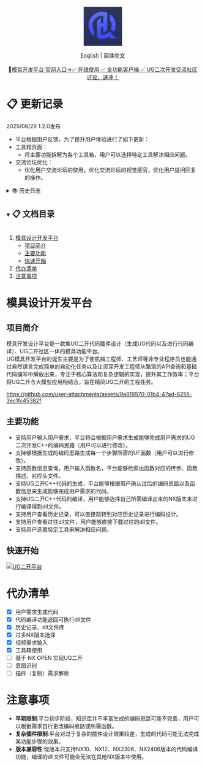 <div align="center">
<!-- logo -->
<p align="center">
  <img src="docs/image/UG-logo.png" width="100px" style="vertical-align:middle;">
</p>

<!-- language -->
[English](README.md) | [简体中文](README_zh-CN.md)
<br>
<br>
🚀<a href="http://ughelper.huiqi-service.cn/#/login">模具开发平台 官网入口→✅ 在线使用 ✅ 全功能客户端 ✅ UG二次开发交流社区讨论，速冲！</a>
</div>

# 📋 更新记录

  2025/08/29 1.2.0发布
  
- 平台根据用户反馈，为了提升用户体验进行了如下更新： 
- 工具箱页面： 
  - 将主要功能拆解为各个工具箱，用户可以选择特定工具解决相应问题。
- 交流论坛优化：
  - 优化用户交流论坛的使用，优化交流论坛的视觉感官，优化用户提问回复的操作。


<details>
  <summary>📚 历史日志</summary>
  <details>
    <summary>2025/08/29 1.2.0发布</summary>
    <ul>
      <li>工具箱页面上线。</li>
      <li>优化用户交流论坛。</li>
    </ul>
  </details>
  <details>
    <summary>2025/07/25 1.1.1发布</summary>
    <ul>
      <li>智能问答页面上线。</li>
      <li>更新视频解析功能。</li>
    </ul>
  </details>
  <details>
    <summary>2025/07/11 1.1.0发布</summary>
    <ul>
      <li>UG模具开发平台正式上线。</li>
    </ul>
  </details>
</details>

<!-- TABLE OF CONTENT -->
<details open="open">
  <summary><h2 style="display: inline-block">📋 文档目录</h2></summary>
  <ol>
    <li>
      <a href="#模具设计开发平台">模具设计开发平台</a>
      <ul>
        <li><a href="#项目简介">项目简介</a></li>
        <li><a href="#主要功能">主要功能</a></li>
        <li><a href="#快速开始">快速开始</a>
        </li>
      </ul>
    </li>
    <li><a href="#代办清单">代办清单</a></li>
    <li><a href="#注意事项">注意事项</a></li>
  </ol>
</details>

# 模具设计开发平台
## 项目简介
模具开发设计平台是一款集UG二开代码插件设计（生成UG代码以及进行代码编译）、UG二开社区一体的模具功能平台。
<br>
UG模具开发平台的诞生主要是为了使机械工程师、工艺师等非专业程序员也能通过自然语言完成简单的自动化任务以及让资深开发工程师从繁琐的API查询和基础代码编写中解放出来，专注于核心算法和复杂逻辑的实现，提升其工作效率；平台将UG二开与大模型应用相结合，旨在精简UG二开的工程任务。



https://github.com/user-attachments/assets/9a819570-01b4-47ad-8255-3ec1fc45382f



## 主要功能
- 支持用户输入用户需求，平台将会根据用户需求生成能够完成用户需求的UG二次开发C++的编码思路（用户可以进行修改）。
- 支持够根据生成的编码思路生成每一个步骤所需的UF函数（用户可以进行修改）。
- 支持函数信息查询，用户输入函数名，平台能够检索出函数对应的传参、函数描述、对应头文件。
- 支持UG二开C++代码的生成，平台能够根据用户确认过后的编码思路以及函数信息来生成能够完成用户需求的代码。
- 支持UG二开C++代码的编译，用户能够选择自己所需编译出来的NX版本来进行编译得到dll文件。
- 支持用户查看历史记录，可以直接跳转到对应历史记录进行编码设计。
- 支持用户查看过往dll文件，用户能够直接下载过往的dll文件。
- 支持用户选取特定工具来解决相应问题。


## 快速开始
[![UG二开平台](https://img.shields.io/badge/UG二开平台-立即使用-2196F3?style=flat&logo=desktop&logoColor=white)](http://ughelper.huiqi-service.cn/#/login)

# 代办清单
- [x] 用户需求生成代码
- [x] 代码编译功能返回可执行dll文件
- [x] 历史记录、dll文件库
- [x] 过多NX版本选择
- [x] 视频需求输入
- [x] 工具箱使用
- [ ] 基于 NX OPEN 实现UG二开
- [ ] 意图识别
- [ ] 插件（复制）需求解析

# 注意事项

- **早期限制**:平台初步阶段，知识库并不丰富生成的编码思路可能不完善，用户可以根据需求自行更改编码思路或所需函数。
- **复杂插件限制**:平台对过于复杂的插件设计效果较差，生成的代码可能无法完成某功能步骤的效果。
- **版本兼容性**:现版本只支持NX10、NX12、NX2306、NX2406版本的代码编译功能，编译的dll文件可能会无法在其他NX版本中使用。
